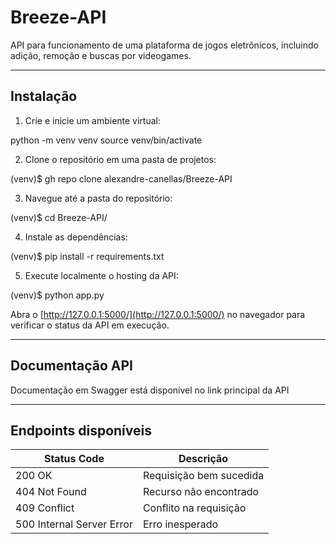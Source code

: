 # Breeze-API
API para funcionamento de uma plataforma de jogos eletrônicos, incluindo adição, remoção e buscas por videogames.

---
## Instalação

1. Crie e inicie um ambiente virtual:

python -m venv venv
source venv/bin/activate

2. Clone o repositório em uma pasta de projetos:

(venv)$ gh repo clone alexandre-canellas/Breeze-API

3. Navegue até a pasta do repositório:

(venv)$ cd Breeze-API/

4. Instale as dependências:

(venv)$ pip install -r requirements.txt

5. Execute localmente o hosting da API:

(venv)$ python app.py

Abra o [http://127.0.0.1:5000/](http://127.0.0.1:5000/) no navegador para verificar o status da API em execução.

---
## Documentação API
Documentação em Swagger está disponível no link principal da API

---
## Endpoints disponíveis

| Status Code | Descrição                       |
|-------------|---------------------------------|
| 200 OK      | Requisição bem sucedida         |
| 404 Not Found | Recurso não encontrado        |
| 409 Conflict | Conflito na requisição         |
| 500 Internal Server Error | Erro inesperado   |